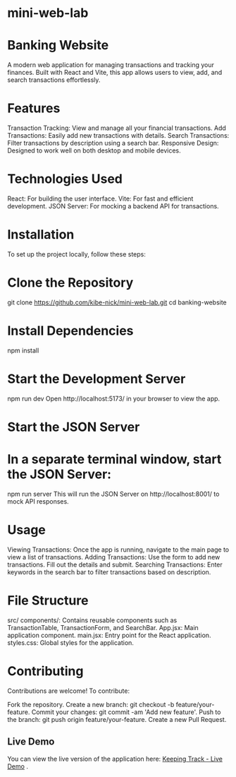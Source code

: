 # mini-web-lab
# Banking Website
A modern web application for managing transactions and tracking your finances. Built with React and Vite, this app allows users to view, add, and search transactions effortlessly.

# Features
Transaction Tracking: View and manage all your financial transactions.
Add Transactions: Easily add new transactions with details.
Search Transactions: Filter transactions by description using a search bar.
Responsive Design: Designed to work well on both desktop and mobile devices.
# Technologies Used
React: For building the user interface.
Vite: For fast and efficient development.
JSON Server: For mocking a backend API for transactions.
# Installation
To set up the project locally, follow these steps:

# Clone the Repository

git clone https://github.com/kibe-nick/mini-web-lab.git
cd banking-website

# Install Dependencies

npm install

# Start the Development Server

npm run dev
Open http://localhost:5173/ in your browser to view the app.

# Start the JSON Server

# In a separate terminal window, start the JSON Server:

npm run server
This will run the JSON Server on http://localhost:8001/ to mock API responses.

# Usage
Viewing Transactions: Once the app is running, navigate to the main page to view a list of transactions.
Adding Transactions: Use the form to add new transactions. Fill out the details and submit.
Searching Transactions: Enter keywords in the search bar to filter transactions based on description.
# File Structure
src/
components/: Contains reusable components such as TransactionTable, TransactionForm, and SearchBar.
App.jsx: Main application component.
main.jsx: Entry point for the React application.
styles.css: Global styles for the application.
# Contributing
Contributions are welcome! To contribute:

Fork the repository.
Create a new branch: git checkout -b feature/your-feature.
Commit your changes: git commit -am 'Add new feature'.
Push to the branch: git push origin feature/your-feature.
Create a new Pull Request.

## Live Demo
You can view the live version of the application here: [Keeping Track - Live Demo](https://keepingtrack.netlify.app/)
.
